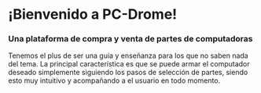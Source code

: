 # ¡Bienvenido a PC-Drome!
### Una plataforma de compra y venta de partes de computadoras
Tenemos el plus de ser una guía y enseñanza para los que no saben nada del tema.
La principal característica es que se puede armar el computador deseado simplemente
siguiendo los pasos de selección de partes, siendo esto muy intuitivo y acompañando
a el usuario en todo momento.
